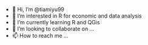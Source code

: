 - 👋 Hi, I’m @tiamiyu99
- 👀 I’m interested in R for economic and data analysis
- 🌱 I’m currently learning R and QGis
- 💞️ I’m looking to collaborate on ...
- 📫 How to reach me ...

<!---
tiamiyu99/tiamiyu99 is a ✨ special ✨ repository because its `README.md` (this file) appears on your GitHub profile.
You can click the Preview link to take a look at your changes.
--->
